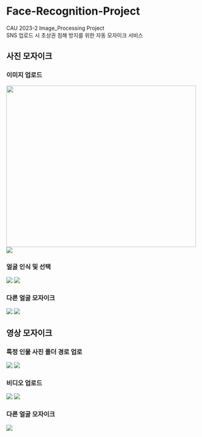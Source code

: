 # Face-Recognition-Project
CAU 2023-2 Image_Processing Project<br>
SNS 업로드 시 초상권 침해 방지를 위한 자동 모자이크 서비스
<br>
<h2>사진 모자이크</h2>
<h3>이미지 업로드</h3>
<img src=https://github.com/DooHongKm/Face_Mosaic_Project/assets/127850414/c5ac4d40-0b96-4ec5-852c-df54215a334a width=500 height=425>
<img src=https://github.com/DooHongKm/Face_Mosaic_Project/assets/127850414/6458191b-d11b-4c7b-9943-3e6965de304e>
<h3>얼굴 인식 및 선택</h3>
<img src=https://github.com/DooHongKm/Face_Mosaic_Project/assets/127850414/83aa0ba4-43b8-4f82-aa93-8201b847a4d9>
<img src=https://github.com/DooHongKm/Face_Mosaic_Project/assets/127850414/97fa539f-29ce-428b-8d6a-9e3149983a68>
<h3>다른 얼굴 모자이크</h3>
<img src=https://github.com/DooHongKm/Face_Mosaic_Project/assets/127850414/ca5ed346-932d-4fe0-849a-4e508d7fa74d>
<img src=https://github.com/DooHongKm/Face_Mosaic_Project/assets/127850414/355da9c6-b20f-40c9-8cf1-b43d817bd20b>
<h2>영상 모자이크</h2></h2>
<h3>특정 인물 사진 폴더 경로 업로</h3>
<img src=https://github.com/DooHongKm/Face_Mosaic_Project/assets/127850414/dbc391f7-7a3c-4e02-9cf1-6bb4127aa024>
<img src=https://github.com/DooHongKm/Face_Mosaic_Project/assets/127850414/c2bd762b-fed3-45f6-b241-47b93fdd52f2>
<h3>비디오 업로드</h3>
<img src=https://github.com/DooHongKm/Face_Mosaic_Project/assets/127850414/03aa4670-20d2-4fd6-a689-db21c4c52ffb>
<img src=https://github.com/DooHongKm/Face_Mosaic_Project/assets/127850414/56d6397e-e977-40e8-9e58-7f756398869d>
<h3>다른 얼굴 모자이크</h3>
<img src=https://github.com/DooHongKm/Face_Mosaic_Project/assets/127850414/c934dbb6-460a-4274-8422-d7cbffe7c38f>
